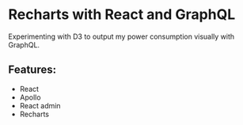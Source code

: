 # Recharts with React and GraphQL

Experimenting with D3 to output my power consumption visually with GraphQL. 

## Features:

- React 
- Apollo
- React admin
- Recharts
